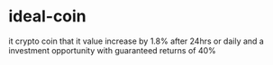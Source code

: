 # ideal-coin
it crypto coin that it value increase by 1.8% after  24hrs or daily and a investment opportunity with guaranteed returns of 40%

